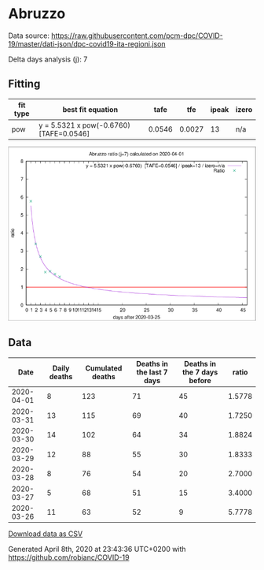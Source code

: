 # Abruzzo

Data source: https://raw.githubusercontent.com/pcm-dpc/COVID-19/master/dati-json/dpc-covid19-ita-regioni.json

Delta days analysis (j): 7

## Fitting 
|fit type|best fit equation|tafe|tfe|ipeak|izero|
|-------|-----|--------|------|---|---|
|pow|y = 5.5321 x pow(-0.6760)  [TAFE=0.0546]|0.0546|0.0027|13|n/a|

![Plot](COVID-19_abruzzo_j7_2020-04-01.png)

## Data
|Date|Daily deaths|Cumulated deaths|Deaths in the last 7 days|Deaths in the 7 days before|ratio|
|----|----------|-----------|-------|--------------------|-----|
|2020-04-01|8|123|71|45|1.5778|
|2020-03-31|13|115|69|40|1.7250|
|2020-03-30|14|102|64|34|1.8824|
|2020-03-29|12|88|55|30|1.8333|
|2020-03-28|8|76|54|20|2.7000|
|2020-03-27|5|68|51|15|3.4000|
|2020-03-26|11|63|52|9|5.7778|

[Download data as CSV](COVID-19_abruzzo_j7_2020-04-01.csv)

Generated April 8th, 2020 at 23:43:36 UTC+0200 with https://github.com/robianc/COVID-19
